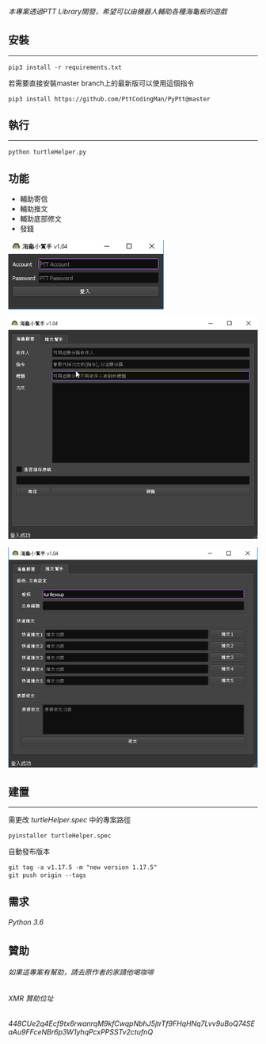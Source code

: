 ###### 本專案透過PTT Library開發，希望可以由機器人輔助各種海龜板的遊戲

## 安裝
-------------------
```
pip3 install -r requirements.txt
```

若需要直接安裝master branch上的最新版可以使用這個指令
```
pip3 install https://github.com/PttCodingMan/PyPtt@master
```


## 執行
-------------------
```
python turtleHelper.py
```


## 功能
- 輔助寄信
- 輔助推文
- 輔助底部修文
- 發錢

![登入畫面](/screenshots/001.png "登入畫面")

![海龜郵差](/screenshots/002.png "海龜郵差")

![推文幫手](/screenshots/003.png "推文幫手")


## 建置
-------------------
需更改 _turtleHelper.spec_ 中的專案路徑
```
pyinstaller turtleHelper.spec
```

自動發布版本
```
git tag -a v1.17.5 -m "new version 1.17.5" 
git push origin --tags
```

需求
-------------------
###### Python 3.6

贊助
-------------------
###### 如果這專案有幫助，請去原作者的家請他喝咖啡
###### XMR 贊助位址
###### 448CUe2q4Ecf9tx6rwanrqM9kfCwqpNbhJ5jtrTf9FHqHNq7Lvv9uBoQ74SEaAu9FFceNBr6p3W1yhqPcxPPSSTv2ctufnQ

